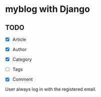 
# myblog with Django

## TODO
- [x] Article
- [x] Author
- [x] Category
- [ ] Tags
- [x] Comment


User always log in with the registered email.